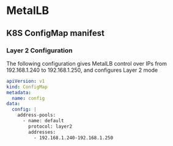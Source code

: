# MetalLB

## K8S ConfigMap manifest

### Layer 2 Configuration
The following configuration gives MetalLB control over IPs from 192.168.1.240 to 192.168.1.250, and configures Layer 2 mode
```yaml
apiVersion: v1
kind: ConfigMap
metadata:
  name: config
data:
  config: |
    address-pools:
      - name: default
        protocol: layer2
        addresses:
          - 192.168.1.240-192.168.1.250
```